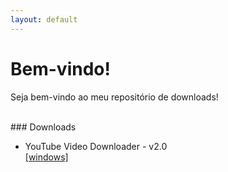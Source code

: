 ```yaml
---
layout: default
---
```


# Bem-vindo!

Seja bem-vindo ao meu repositório de downloads!

<br>
### Downloads

* YouTube Video Downloader - v2.0 <br>
[[windows]](https://drive.google.com/file/d/1OVnBl9HmDlk8vFbjoBnbOnJYvkytWPeV/view?usp=sharing)

<br><br>
